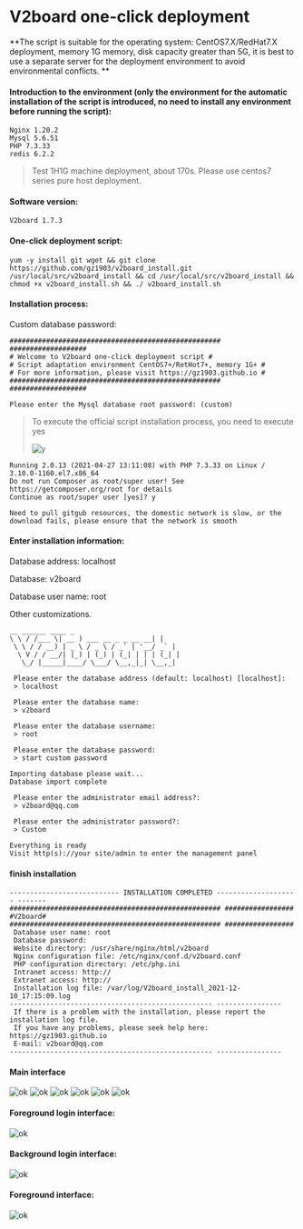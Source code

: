 # V2board one-click deployment

**The script is suitable for the operating system: CentOS7.X/RedHat7.X deployment, memory 1G memory, disk capacity greater than 5G, it is best to use a separate server for the deployment environment to avoid environmental conflicts. **

#### Introduction to the environment (only the environment for the automatic installation of the script is introduced, no need to install any environment before running the script):

```shell
Nginx 1.20.2
Mysql 5.6.51
PHP 7.3.33
redis 6.2.2
```
> Test 1H1G machine deployment, about 170s. Please use centos7 series pure host deployment.


#### Software version:

```
V2board 1.7.3
```

#### One-click deployment script:

```shell
yum -y install git wget && git clone https://github.com/gz1903/v2board_install.git /usr/local/src/v2board_install && cd /usr/local/src/v2board_install && chmod +x v2board_install.sh && ./ v2board_install.sh
```

#### Installation process:

Custom database password:

```shell
#################################################### ###################
# Welcome to V2board one-click deployment script #
# Script adaptation environment CentOS7+/RetHot7+, memory 1G+ #
# For more information, please visit https://gz1903.github.io #
#################################################### ###################

Please enter the Mysql database root password: (custom)
```

> To execute the official script installation process, you need to execute yes
>
> ![y](https://cdn.jsdelivr.net/gh/gz1903/tu/a39ca9cd020e695f36612ed2dccdb0cb.png)

```shell
Running 2.0.13 (2021-04-27 13:11:08) with PHP 7.3.33 on Linux / 3.10.0-1160.el7.x86_64
Do not run Composer as root/super user! See https://getcomposer.org/root for details
Continue as root/super user [yes]? y
```

`Need to pull gitgub resources, the domestic network is slow, or the download fails, please ensure that the network is smooth`



#### Enter installation information:

Database address: localhost

Database: v2board

Database user name: root

Other customizations.

```shell
__ ______ ____ _  
\ \ / /___ \| __ ) ___ __ _ _ __ __| |
 \ \ / / __) | _ \ / _ \ / _` | '__/ _` |
  \ V / / __/| |_) | (_) | (_| | | | (_| |
   \_/ |_____|____/ \___/ \__,_|_| \__,_|

 Please enter the database address (default: localhost) [localhost]:
 > localhost

 Please enter the database name:
 > v2board

 Please enter the database username:
 > root

 Please enter the database password:
 > start custom password       

Importing database please wait...
Database import complete

 Please enter the administrator email address?:
 > v2board@qq.com

 Please enter the administrator password?:
 > Custom

Everything is ready
Visit http(s)://your site/admin to enter the management panel

```



#### finish installation

```shell
--------------------------- INSTALLATION COMPLETED -------------------- -------
#################################################### #################
#V2board#
#################################################### #################
 Database user name: root
 Database password:
 Website directory: /usr/share/nginx/html/v2board
 Nginx configuration file: /etc/nginx/conf.d/v2board.conf
 PHP configuration directory: /etc/php.ini
 Intranet access: http://
 Extranet access: http://
 Installation log file: /var/log/V2board_install_2021-12-10_17:15:09.log
-------------------------------------------------- ----------------
 If there is a problem with the installation, please report the installation log file.
 If you have any problems, please seek help here: https://gz1903.github.io
 E-mail: v2board@qq.com
-------------------------------------------------- ----------------
```


#### Main interface
![ok](https://cdn.jsdelivr.net/gh/gz1903/tu/0761a10fc7ec8db631493bf2ce455aad.png)
![ok](https://cdn.jsdelivr.net/gh/gz1903/tu/c1c18e8cb08ee3ad7b4ce73c5f06d0ee.png)
![ok](https://cdn.jsdelivr.net/gh/gz1903/tu/7f9d07a7d96dec7e07cf9de88c9e0c9a.png)
![ok](https://cdn.jsdelivr.net/gh/gz1903/tu/6c90fee3362f6874ea96f64fe469a2ab.png)
![ok](https://cdn.jsdelivr.net/gh/gz1903/tu/6c88a680e8bfd55e2c1d48f90839a8b7.png)
![ok](https://cdn.jsdelivr.net/gh/gz1903/tu/07d87e6ddbaa2a974f061ae282a2d970.png)

#### Foreground login interface:

![ok](https://cdn.jsdelivr.net/gh/gz1903/tu/30c58ac51674dc8df9a9f038302a1655.png)

#### Background login interface:

![ok](https://cdn.jsdelivr.net/gh/gz1903/tu/144e26a3abb8a0b452fc235aed2be168.png)

#### Foreground interface:

![ok](https://cdn.jsdelivr.net/gh/gz1903/tu/5a7f75412aa261c360c3bf340e9a7246.png)